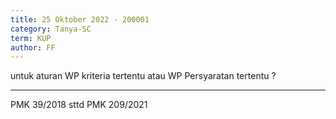 ```yaml
---
title: 25 Oktober 2022 - 200001
category: Tanya-SC
term: KUP
author: FF
---
```


untuk aturan WP kriteria tertentu atau WP Persyaratan tertentu ?

---

PMK 39/2018 sttd PMK 209/2021
